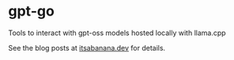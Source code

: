# gpt-go
Tools to interact with gpt-oss models hosted locally with llama.cpp

See the blog posts at [itsabanana.dev](https://itsabanana.dev/posts) for details.
